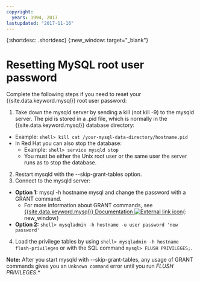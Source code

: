 ```yaml
---
copyright:
  years: 1994, 2017
lastupdated: "2017-11-16"
---
```


{:shortdesc: .shortdesc}
{:new_window: target="_blank"}

# Resetting MySQL root user password

Complete the following steps if you need to reset your {{site.data.keyword.mysql}} root user password:

1. Take down the mysqld server by sending a kill (not kill -9) to the mysqld server. The pid is stored in a .pid file, which is normally in the {{site.data.keyword.mysql}} database directory:
  * Example: `shell> kill cat /your-mysql-data-directory/hostname.pid`
  * In Red Hat you can also stop the database:
    * Example: `shell> service mysqld stop`
    * You must be either the Unix root user or the same user the server runs as to stop the database.
2. Restart mysqld with the --skip-grant-tables option.
3. Connect to the mysqld server:
  * **Option 1:** mysql -h hostname mysql and change the password with a GRANT command.
    * For more information about GRANT commands, see [{{site.data.keyword.mysql}} Documentation ![External link icon](../../icons/launch-glyph.svg "External link icon")](http://www.mysql.com/doc/G/R/GRANT.html){: new_window}
  * **Option 2:** `shell> mysqladmin -h hostname -u user password 'new password'`
4. Load the privilege tables by using `shell> mysqladmin -h hostname flush-privileges` or with the SQL command `mysql> FLUSH PRIVILEGES;`.


**Note:** After you start mysqld with --skip-grant-tables, any usage of GRANT commands gives you an `Unknown command` error until you run _FLUSH PRIVILEGES_.*

